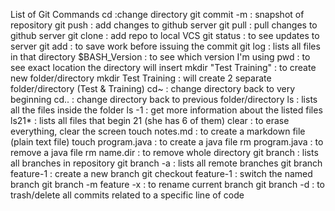 List of Git Commands
cd :change directory
git commit -m : snapshot of repository
git push : add changes to github server
git pull : pull changes to github server
git clone : add repo to local VCS
git status : to see updates to server
git add : to save work before issuing the commit
git log : lists all files in that directory
$BASH_Version : to see which version I'm using
pwd : to see exact location the directory will insert
mkdir "Test Training" : to create new folder/directory 
mkdir Test Training : will create 2 separate folder/directory (Test & Training)
cd~ : change directory back to very beginning
cd.. : change directory back to previous folder/directory
ls : lists all the files inside the folder
ls -1 : get more information about the listed files
ls21* : lists all files that begin 21 (she has 6 of them)
clear : to erase everything, clear the screen
touch notes.md : to create a markdown file (plain text file)
touch program.java : to create a java file
rm program.java : to remove a java file
rm name.dir : to remove whole directory
git branch : lists all branches in repository
git branch -a : lists all remote branches
git branch feature-1 : create a new branch
git checkout feature-1 : switch the named branch
git branch -m feature -x : to rename current branch
git branch -d <branch> : to trash/delete all commits related to a specific line of code

